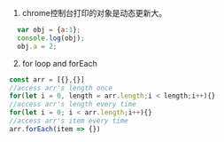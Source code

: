 1. chrome控制台打印的对象是动态更新大。
```js
  var obj = {a:1};
  console.log(obj);
  obj.a = 2;
```
2. for loop and forEach
```js
const arr = [{},{}]
//access arr's length once
for(let i = 0, length = arr.length;i < length;i++){}
//access arr's length every time
for(let i = 0; i < arr.length;i++){}
//access arr's item every time
arr.forEach(item => {})
```